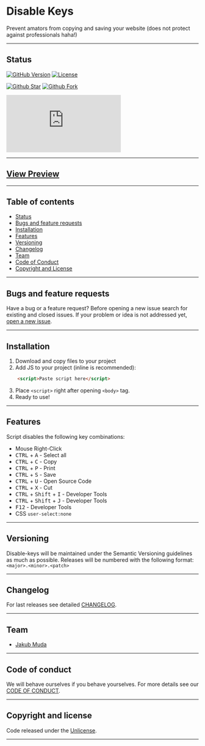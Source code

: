 # Disable Keys
Prevent amators from copying and saving your website (does not protect against professionals haha!)


********************************************************************************
## Status


[![GitHub Version](https://img.shields.io/github/release/the-muda-organization/disable-keys.svg?style=for-the-badge)](https://github.com/the-muda-organization/disable-keys)
[![License](https://img.shields.io/github/license/the-muda-organization/disable-keys.svg?style=for-the-badge)](https://github.com/the-muda-organization/disable-keys)


[![Github Star](https://img.shields.io/github/stars/the-muda-organization/disable-keys.svg?style=for-the-badge)](https://github.com/the-muda-organization/disable-keys)
[![Github Fork](https://img.shields.io/github/forks/the-muda-organization/disable-keys.svg?style=for-the-badge)](https://github.com/the-muda-organization/disable-keys)

[![JS gzip size](https://img.badgesize.io/the-muda-organization/disable-keys/master/dist/disable-keys.min.js?compression=gzip&label=JS+gzip+size)](https://github.com/the-muda-organization/disable-keys/blob/master/dist/disable-keys.min.js)


********************************************************************************
## [View Preview](https://rawcdn.githack.com/the-muda-organization/disable-keys/a165a2650e771d81d074019f216fbd1674a50326/DEMO.html)



********************************************************************************
## Table of contents
- [Status](#status)
- [Bugs and feature requests](#bugs-and-feature-requests)
- [Installation](#installation)
- [Features](#features)
- [Versioning](#versioning)
- [Changelog](#changelog)
- [Team](#team)
- [Code of Conduct](#code-of-conduct)
- [Copyright and License](#copyright-and-license)


********************************************************************************
## Bugs and feature requests
Have a bug or a feature request? Before opening a new issue search for existing and closed issues. If your problem or idea is not addressed yet, [open a new issue](https://github.com/the-muda-organization/disable-keys/issues/new).


********************************************************************************
## Installation

1. Download and copy files to your project
2. Add JS to your project (inline is recommended):
```html
    <script>Paste script here</script>
```
3. Place `<script>` right after opening `<body>` tag.
4. Ready to use!


********************************************************************************
## Features

Script disables the following key combinations:
- Mouse Right-Click
- <kbd>CTRL</kbd> + <kbd>A</kbd> - Select all
- <kbd>CTRL</kbd> + <kbd>C</kbd> - Copy
- <kbd>CTRL</kbd> + <kbd>P</kbd> - Print
- <kbd>CTRL</kbd> + <kbd>S</kbd> - Save
- <kbd>CTRL</kbd> + <kbd>U</kbd> - Open Source Code
- <kbd>CTRL</kbd> + <kbd>X</kbd> - Cut
- <kbd>CTRL</kbd> + <kbd>Shift</kbd> + <kbd>I</kbd> - Developer Tools
- <kbd>CTRL</kbd> + <kbd>Shift</kbd> + <kbd>J</kbd> - Developer Tools
- <kbd>F12</kbd> - Developer Tools
- CSS `user-select:none`


********************************************************************************
## Versioning
Disable-keys will be maintained under the Semantic Versioning guidelines as much as possible. Releases will be numbered with the following format:
```<major>.<minor>.<patch>```


********************************************************************************
## Changelog
For last releases see detailed [CHANGELOG](https://github.com/the-muda-organization/disable-keys/blob/master/CHANGELOG.md).


********************************************************************************
## Team
-  [Jakub Muda](https://github.com/jakubmuda)


********************************************************************************
## Code of conduct
We will behave ourselves if you behave yourselves. For more details see our
[CODE OF CONDUCT](https://github.com/the-muda-organization/disable-keys/blob/master/CODE_OF_CONDUCT.md).


********************************************************************************
## Copyright and license
Code released under the [Unlicense](https://github.com/the-muda-organization/disable-keys/blob/master/UNLICENSE).


********************************************************************************
